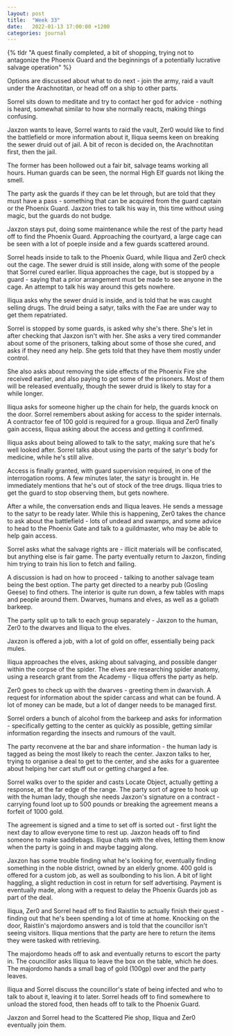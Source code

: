 ```yaml
---
layout: post
title:  "Week 33"
date:   2022-01-13 17:00:00 +1200
categories: journal
---
```

{% tldr "A quest finally completed, a bit of shopping, trying not to antagonize the Phoenix Guard and the beginnings of a potentially lucrative salvage operation" %}

Options are discussed about what to do next - join the army, raid a vault under the Arachnotitan, or head off on a ship to other parts.

Sorrel sits down to meditate and try to contact her god for advice - nothing is heard, somewhat similar to how she normally reacts, making things confusing.

Jaxzon wants to leave, Sorrel wants to raid the vault, Zer0 would like to find the battlefield or more information about it, Iliqua seems keen on breaking the sewer druid out of jail. A bit of recon is decided on, the Arachnotitan first, then the jail.

The former has been hollowed out a fair bit, salvage teams working all hours. Human guards can be seen, the normal High Elf guards not liking the smell.

The party ask the guards if they can be let through, but are told that they must have a pass - something that can be acquired from the guard captain or the Phoenix Guard. Jaxzon tries to talk his way in, this time without using magic, but the guards do not budge.

Jaxzon stays put, doing some maintenance while the rest of the party head off to find the Phoenix Guard. Approaching the courtyard, a large cage can be seen with a lot of poeple inside and a few guards scattered around.

Sorrel heads inside to talk to the Phoenix Guard, while Iliqua and Zer0 check out the cage. The sewer druid is still inside, along with some of the people that Sorrel cured earlier. Iliqua approaches the cage, but is stopped by a guard - saying that a prior arrangement must be made to see anyone in the cage. An attempt to talk his way around this gets nowhere.

Iliqua asks why the sewer druid is inside, and is told that he was caught selling drugs. The druid being a satyr, talks with the Fae are under way to get them repatriated.

Sorrel is stopped by some guards, is asked why she's there. She's let in after checking that Jaxzon isn't with her. She asks a very tired commander about some of the prisoners, talking about some of those she cured, and asks if they need any help. She gets told that they have them mostly under control.

She also asks about removing the side effects of the Phoenix Fire she received earlier, and also paying to get some of the prisoners. Most of them will be released eventually, though the sewer druid is likely to stay for a while longer.

Iliqua asks for someone higher up the chain for help, the guards knock on the door. Sorrel remembers about asking for access to the spider internals. A contractor fee of 100 gold is required for a group. Iliqua and Zer0 finally gain access, Iliqua asking about the access and getting it confirmed.

Iliqua asks about being allowed to talk to the satyr, making sure that he's well looked after. Sorrel talks about using the parts of the satyr's body for medicine, while he's still alive.

Access is finally granted, with guard supervision required, in one of the interrogation rooms. A few minutes later, the satyr is brought in. He immediately mentions that he's out of stock of the tree drugs. Iliqua tries to get the guard to stop observing them, but gets nowhere.

After a while, the conversation ends and Iliqua leaves. He sends a message to the satyr to be ready later. While this is happening, Zer0 takes the chance to ask about the battlefield - lots of undead and swamps, and some advice to head to the Phoenix Gate and talk to a guildmaster, who may be able to help gain access.

Sorrel asks what the salvage rights are - illicit materials will be confiscated, but anything else is fair game. The party eventually return to Jaxzon, finding him trying to train his lion to fetch and failing.

A discussion is had on how to proceed - talking to another salvage team being the best option. The party get directed to a nearby pub (Gosling Geese) to find others. The interior is quite run down, a few tables with maps and people around them. Dwarves, humans and elves, as well as a goliath barkeep.

The party split up to talk to each group separately - Jaxzon to the human, Zer0 to the dwarves and Iliqua to the elves.

Jaxzon is offered a job, with a lot of gold on offer, essentially being pack mules.

Iliqua approaches the elves, asking about salvaging, and possible danger within the corpse of the spider. The elves are researching spider anatomy, using a research grant from the Academy - Iliqua offers the party as help.

Zer0 goes to check up with the dwarves - greeting them in dwarvish. A request for information about the spider carcass and what can be found. A lot of money can be made, but a lot of danger needs to be managed first.

Sorrel orders a bunch of alcohol from the barkeep and asks for information - specifically getting to the center as quickly as possible, getting similar information regarding the insects and rumours of the vault.

The party reconvene at the bar and share information - the human lady is tagged as being the most likely to reach the center. Jaxzon talks to her, trying to organise a deal to get to the center, and she asks for a guarentee about helping her cart stuff out or getting charged a fee.

Sorrel walks over to the spider and casts Locate Object, actually getting a response, at the far edge of the range. The party sort of agree to hook up with the human lady, though she needs Jaxzon's signature on a contract - carrying found loot up to 500 pounds or breaking the agreement means a forfeit of 1000 gold.

The agreement is signed and a time to set off is sorted out - first light the next day to allow everyone time to rest up. Jaxzon heads off to find someone to make saddlebags. Iliqua chats with the elves, letting them know when the party is going in and maybe tagging along.

Jaxzon has some trouble finding what he's looking for, eventually finding something in the noble district, owned by an elderly gnome. 400 gold is offered for a custom job, as well as soulbonding to his lion. A bit of light haggling, a slight reduction in cost in return for self advertising. Payment is eventually made, along with a request to delay the Phoenix Guards job as part of the deal.

Iliqua, Zer0 and Sorrel head off to find Raistlin to actually finish their quest - finding out that he's been spending a lot of time at home. Knocking on the door, Raistlin's majordomo answers and is told that the councillor isn't seeing visitors. Iliqua mentions that the party are here to return the items they were tasked with retrieving.

The majordomo heads off to ask and eventually returns to escort the party in. The councillor asks Iliqua to leave the box on the table, which he does. The majordomo hands a small bag of gold (100gp) over and the party leaves.

Iliqua and Sorrel discuss the councillor's state of being infected and who to talk to about it, leaving it to later. Sorrel heads off to find somewhere to unload the stored food, then heads off to talk to the Phoenix Guard.

Jaxzon and Sorrel head to the Scattered Pie shop, Iliqua and Zer0 eventually join them.
